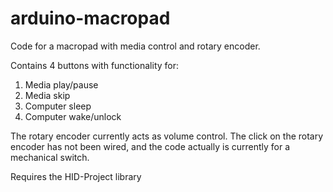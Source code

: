 # arduino-macropad

Code for a macropad with media control and rotary encoder.

Contains 4 buttons with functionality for:
  1. Media play/pause
  2. Media skip
  3. Computer sleep
  4. Computer wake/unlock

The rotary encoder currently acts as volume control. The click on the rotary encoder has not been wired, and the code actually is currently for a mechanical switch.

Requires the HID-Project library
